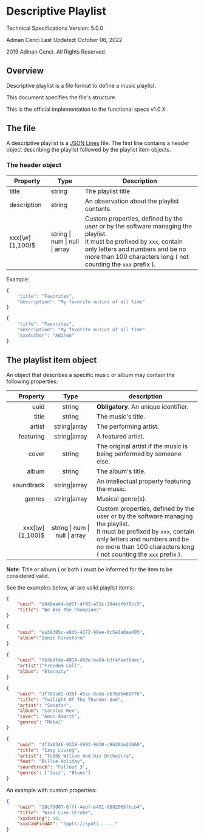 # Descriptive Playlist

Technical Specifications
Version: 5.0.0

Adinan Cenci
Last Updated: October 06, 2022

2019 Adinan Cenci. All Rights Reserved. 

## Overview

Descriptive playlist is a file format to define a music playlist.

This document specifies the file's structure. 

This is the official implementation to the functional specs v1.0.X .

## The file

A descriptive playlist is a [JSON Lines](https://jsonlines.org/) file. The first line contains a header object describing the playlist followed by the playlist item objects. 

### The header object

| Property        | Type                           | Description                                                                                                                                                                                                                    |
| --------------- | ------------------------------ | ------------------------------------------------------------------------------------------------------------------------------------------------------------------------------------------------------------------------------ |
| title           | string                         | The playlist title                                                                                                                                                                                                             |
| description     | string                         | An observation about the playlist contents                                                                                                                                                                                     |
| xxx[\w]{1,100}$ | string \| num \| null \| array | Custom properties, defined by the user or by the software managing the playlist.<br/>It must be prefixed by `xxx`, contain only letters and numbers and be no more than 100 characters long ( not counting the `xxx` prefix ). |

Example:

```javascript
{
    "title": "Favorites", 
    "description": "My favorite musics of all time"
}
```

```javascript
{
    "title": "Favorites", 
    "description": "My favorite musics of all time"
    "xxxAuthor": "Adinan"
}
```

## The playlist item object

An object that describes a specific music or album may contain the following properties:

| Property        | Type                           | description                                                                                                                                                                                                                    |
| ---------------:|:------------------------------:| ------------------------------------------------------------------------------------------------------------------------------------------------------------------------------------------------------------------------------ |
| uuid            | string                         | **Obligatory**. An unique identifier.                                                                                                                                                                                          |
| title           | string                         | The music's title.                                                                                                                                                                                                             |
| artist          | string\|array                  | The performing artist.                                                                                                                                                                                                         |
| featuring       | string\|array                  | A featured artist.                                                                                                                                                                                                             |
| cover           | string                         | The original artist if the music is being performed by someone else.                                                                                                                                                           |
| album           | string                         | The album's title.                                                                                                                                                                                                             |
| soundtrack      | string\|array                  | An intellectual property featuring the music.                                                                                                                                                                                  |
| genres          | string\|array                  | Musical genre(s).                                                                                                                                                                                                              |
| xxx[\w]{1,100}$ | string \| num \| null \| array | Custom properties, defined by the user or by the software managing the playlist.<br/>It must be prefixed by `xxx`, contain only letters and numbers and be no more than 100 characters long ( not counting the `xxx` prefix ). |

**Note**: Title or album ( or both ) must be informed for the item to be considered valid.



See the examples below, all are valid playlist items:

```json
{
    "uuid": "b040ee44-bd7f-4f93-a53c-3944df6f0cc5", 
    "title": "We Are The Champions"
}
```

```json
{
    "uuid": "ea38305c-a8d6-4272-98ee-0c5e2a8aa495",
    "album":"Sonic Firestorm"
}
```

```json
{
    "uuid": "fb3bdfde-4914-450e-ba04-b3f4fbef6dec",
    "artist":"Freedom Call",
    "album": "Eternity"
}
```

```json
{
    "uuid": "3f702cd2-d36f-45ac-8ada-e67bd6468776", 
    "title": "Twilight Of The Thunder God", 
    "artist": "Sabaton", 
    "album": "Carolus Rex", 
    "cover": "Amon Amarth",
    "genres": "Metal"
}
```

```json
{
    "uuid": "4f3a0346-9338-4993-9830-c9620be2d060", 
    "title": "Easy Living", 
    "artist": "Teddy Wilson And His Orchestra", 
    "feat": "Billie Holiday", 
    "soundtrack": "Fallout 3", 
    "genres": ["Jazz", "Blues"]
}
```

An example with custom properties:

```json
{
    "uuid": "18c79907-6fff-4ebf-b451-6882065fbcb4", 
    "title": "Wind Like Stroke", 
    "xxxRating": 10,
    "xxxCanFindAt": "hppts://spoti......"
}
```
